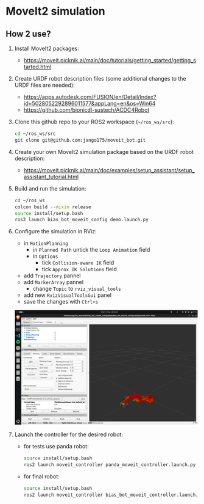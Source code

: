 # MoveIt2 simulation

## How 2 use?
1. Install MoveIt2 packages:
    * https://moveit.picknik.ai/main/doc/tutorials/getting_started/getting_started.html

2. Create URDF robot description files (some additional changes to the URDF files are needed):
    * https://apps.autodesk.com/FUSION/en/Detail/Index?id=5028052292896011577&appLang=en&os=Win64
    * https://github.com/bionicdl-sustech/ACDC4Robot

3. Clone this github repo to your ROS2 workspace (`~/ros_ws/src`):
    ```bash
    cd ~/ros_ws/src
    git clone git@github.com:jango175/moveit_bot.git
    ```

3. Create your own MoveIt2 simulation package based on the URDF robot description:
    * https://moveit.picknik.ai/main/doc/examples/setup_assistant/setup_assistant_tutorial.html

4. Build and run the simulation:
    ```bash
    cd ~/ros_ws
    colcon build --mixin release
    source install/setup.bash
    ros2 launch bias_bot_moveit_config demo.launch.py
    ```

5. Configure the simulation in RViz:
    * in `MotionPlanning`
        * in `Planned Path` untick the `Loop Animation` field
        * in `Options`
            * tick `Collision-aware IK` field
            * tick `Approx IK Solutions` field
    * add `Trajectory` pannel
    * add `MarkerArray` pannel
        * change `Topic` to `rviz_visual_tools`
    * add new `RvizVisualToolsGui` panel
    * save the changes with `Ctrl+s`

    ![rviz](imgs/rviz.png)

6. Launch the controller for the desired robot:
    * for tests use panda robot:
        ```bash
        source install/setup.bash
        ros2 launch moveit_controller panda_moveit_controller.launch.py
        ```

    * for final robot:
        ```bash
        source install/setup.bash
        ros2 launch moveit_controller bias_bot_moveit_controller.launch.py
        ```
